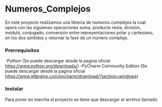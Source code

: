 # Numeros_Complejos

En este proyecto realizamos una libreria de numeros complejos la cual opera con las siguienes operaciones suma, producto
resta, división, módulo, conjugado, conversión entre representaciones polar y cartesiano, en los dos sentidos y retornar la fase de un número complejo.

### Prerrequisitos

-Python (Se puede descargar desde la pagina oficial https://www.python.org/downloads/)
-PyCharm Community Edition (Se puede descargar desde la pagina oficial https://www.jetbrains.com/pycharm/download/?section=windows)

### Instalar

Para poner en marcha el proyecto se tiene que descargar el archivo llamado
